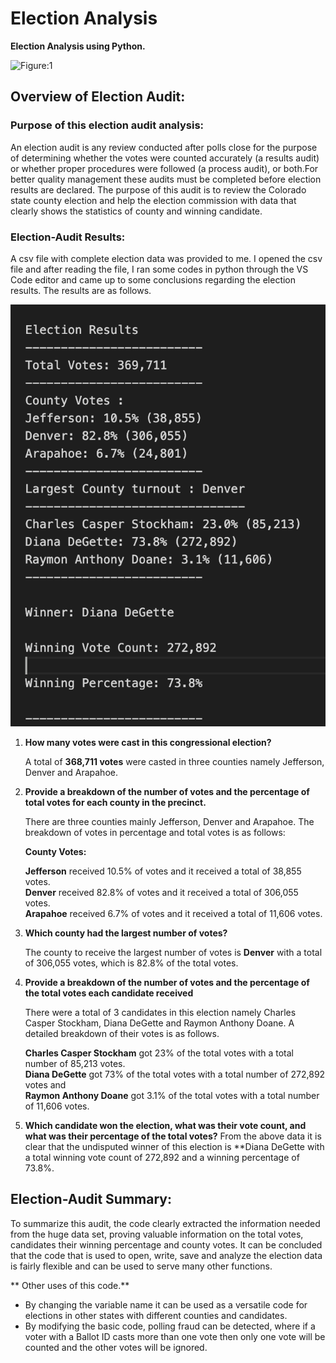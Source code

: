 # Election Analysis
**Election Analysis using Python.**

![Figure:1](https://westbrookct.us/ImageRepository/Document?documentId=4459)

## Overview of Election Audit:

### Purpose of this election audit analysis:

An election audit is any review conducted after polls close for the purpose of determining whether the votes were counted accurately (a results audit) or whether proper procedures were followed (a process audit), or both.For better quality management these audits must be completed before election results are declared.
The purpose of this audit is to review the Colorado state county election and help the election commission with data that clearly shows the statistics of county and winning candidate.

### Election-Audit Results: 

A csv file with complete election data was provided to me. I opened the csv file and after reading the file, I ran some codes in python through the VS Code editor and came up to some conclusions regarding the election results. The results are as follows.

![Figure:12](Resources/election_analysis.png)
1. **How many votes were cast in this congressional election?**

   A total of **368,711 votes** were casted in three counties namely Jefferson, Denver and Arapahoe.

2. **Provide a breakdown of the number of votes and the percentage of total votes for each county in the precinct.**

   There are three counties mainly Jefferson, Denver and Arapahoe. The breakdown of votes in percentage and total votes is as follows:

   **County Votes:**
  
   **Jefferson** received 10.5% of votes and it received a total of 38,855 votes.<br>
   **Denver** received 82.8% of votes and it received a total of 306,055 votes.<br>
   **Arapahoe** received 6.7% of votes and it received a total of 11,606 votes.

3. **Which county had the largest number of votes?**

   The county to receive the largest number of votes is **Denver** with a total of 306,055 votes, which is 82.8% of the total votes.

4. **Provide a breakdown of the number of votes and the percentage of the total votes each candidate received**

   There were a total of 3 candidates in this election namely Charles Casper Stockham, Diana DeGette and Raymon Anthony Doane. A detailed breakdown of their votes      is as follows.

   **Charles Casper Stockham** got 23% of the total votes with a total number of 85,213 votes. <br>
   **Diana DeGette** got 73% of the total votes with a total number of 272,892 votes and <br>
   **Raymon Anthony Doane** got 3.1% of the total votes with a total number of 11,606 votes.

5.  **Which candidate won the election, what was their vote count, and what was their percentage of the total votes?**
   From the above data it is clear that the undisputed winner of this election is **Diana DeGette with a total winning vote count of 272,892 and a winning              percentage of 73.8%.

## Election-Audit Summary:

To summarize this audit, the code clearly extracted the information needed from the huge data set, proving valuable information on the total votes, candidates their winning percentage and county votes. It can be concluded that the code that is used to open, write, save and analyze the election data is fairly flexible and can be used to serve many other functions. 

** Other uses of this code.**

   * By changing the variable name it can be used as a versatile code for elections in other states with different counties and candidates.
   * By modifying the basic code, polling fraud can be detected, where if a voter with a Ballot ID casts more than one vote then only one vote will be counted 		   and the other votes will be ignored.









